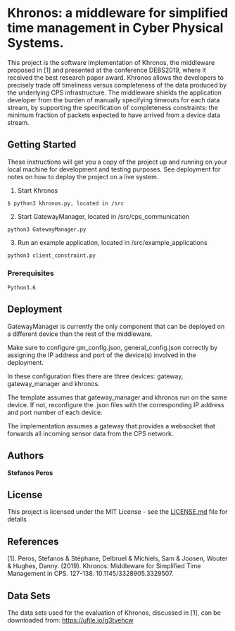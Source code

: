 # Khronos: a middleware for simplified time management in Cyber Physical Systems.

This project is the software implementation of Khronos, the middleware proposed in [1] and presented at the conference DEBS2019, where it received the best research paper award. 
Khronos allows the developers to precisely trade off timeliness versus completeness of the data produced by the underlying CPS infrastructure.
The middleware shields the application developer from the burden of manually specifying timeouts for each data stream, by supporting the specification of completeness constraints: the minimum fraction of packets expected to have arrived from a device data stream.

## Getting Started

These instructions will get you a copy of the project up and running on your local machine for development and testing purposes. See deployment for notes on how to deploy the project on a live system.

1. Start Khronos
```
$ python3 khronos.py, located in /src
```
2. Start GatewayManager, located in /src/cps_communication
```
python3 GatewayManager.py
```
3. Run an example application, located in /src/example_applications
```
python3 client_constraint.py
```

### Prerequisites


```
Python3.6
```


## Deployment

GatewayManager is currently the only component that can be deployed on a different device than the rest of the middleware. 

Make sure to configure gm_config.json, general_config.json correctly by assigning the IP address and port of the device(s) involved in the deployment. 

In these configuration files there are three devices: gateway, gateway_manager and khronos. 

The template assumes that gateway_manager and khronos run on the same device. If not, reconfigure the .json files with the corresponding IP address and port number of each device.

The implementation assumes a gateway that provides a websocket that forwards all incoming sensor data from the CPS network. 


## Authors

**Stefanos Peros** 

## License

This project is licensed under the MIT License - see the [LICENSE.md](LICENSE.md) file for details

## References

[1]. Peros, Stefanos & Stéphane, Delbruel & Michiels, Sam & Joosen, Wouter & Hughes, Danny. (2019). Khronos: Middleware for Simplified Time Management in CPS. 127-138. 10.1145/3328905.3329507. 

## Data Sets
The data sets used for the evaluation of Khronos, discussed in [1], can be downloaded from: https://ufile.io/g3tvehcw
